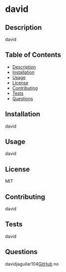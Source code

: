 
# david

## Description

david

## Table of Contents 
- [Description](#Description) 
- [Installation](#Installation)
- [Usage](#Usage)
- [License](#License)
- [Contributing](#Contributing)
- [Tests](#Tests)
- [Questions](#Questions)

## Installation

david

## Usage

david

## License

MIT

## Contributing

david

## Tests 

david

## Questions

davidjaguilar104[GitHub](davidjaguilar104)
no 
